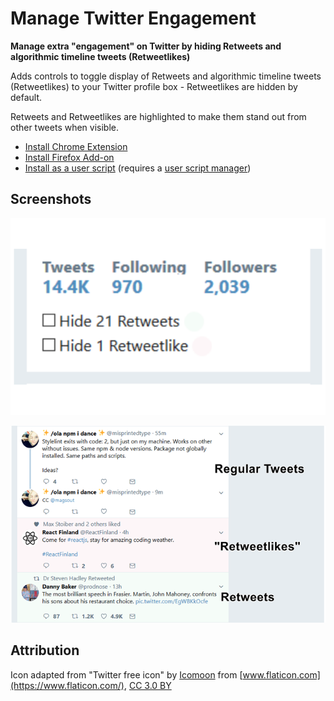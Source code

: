 # Manage Twitter Engagement

**Manage extra "engagement" on Twitter by hiding Retweets and algorithmic timeline tweets (Retweetlikes)**

Adds controls to toggle display of Retweets and algorithmic timeline tweets (Retweetlikes) to your Twitter profile box - Retweetlikes are hidden by default.

Retweets and Retweetlikes are highlighted to make them stand out from other tweets when visible.

* [Install Chrome Extension](https://chrome.google.com/webstore/detail/manage-twitter-engagement/epgepgoafebogggijjemimfjbkidblia)
* [Install Firefox Add-on](https://addons.mozilla.org/en-US/firefox/addon/manage-twitter-engagement/)
* [Install as a user script](https://github.com/insin/manage-twitter-engagement/raw/master/manage-twitter-engagement.user.js) (requires a [user script manager](https://greasyfork.org/en#home-step-1))

## Screenshots

![Screenshot of the Hide Retweets and Hide Retweetlikes controls added by Manage Twitter Engagement](screenshots/controls.png)

![Screenshot of Retweets and Retweetlikes being highlighted by Twitter Manage Twitter Engagement](screenshots/highlighted-tweets.png)

## Attribution

Icon adapted from "Twitter free icon" by [Icomoon](https://icomoon.io/) from [www.flaticon.com](https://www.flaticon.com/), [CC 3.0 BY](https://creativecommons.org/licenses/by/3.0/)
